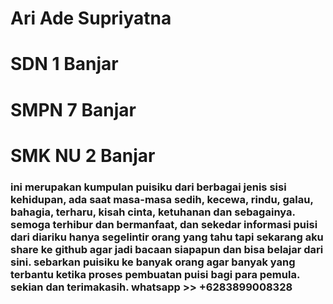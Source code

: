 # Ari Ade Supriyatna
# SDN 1 Banjar
# SMPN 7 Banjar
# SMK NU 2 Banjar



### ini merupakan kumpulan puisiku dari berbagai jenis sisi kehidupan, ada saat masa-masa sedih, kecewa, rindu, galau, bahagia, terharu, kisah cinta, ketuhanan dan sebagainya. semoga terhibur dan bermanfaat, dan sekedar informasi puisi dari diariku hanya segelintir orang yang tahu tapi sekarang aku share ke github agar jadi bacaan siapapun dan bisa belajar dari sini. sebarkan puisiku ke banyak orang agar  banyak yang terbantu ketika proses pembuatan puisi bagi para pemula. sekian dan terimakasih. whatsapp >> +6283899008328

